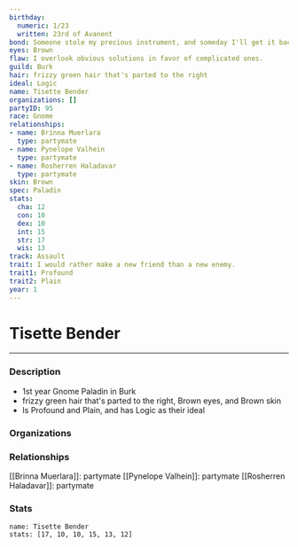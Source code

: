 ```yaml
---
birthday:
  numeric: 1/23
  written: 23rd of Avanent
bond: Someone stole my precious instrument, and someday I'll get it back.
eyes: Brown
flaw: I overlook obvious solutions in favor of complicated ones.
guild: Burk
hair: frizzy green hair that's parted to the right
ideal: Logic
name: Tisette Bender
organizations: []
partyID: 95
race: Gnome
relationships:
- name: Brinna Muerlara
  type: partymate
- name: Pynelope Valhein
  type: partymate
- name: Rosherren Haladavar
  type: partymate
skin: Brown
spec: Paladin
stats:
  cha: 12
  con: 10
  dex: 10
  int: 15
  str: 17
  wis: 13
track: Assault
trait: I would rather make a new friend than a new enemy.
trait1: Profound
trait2: Plain
year: 1
---
```

# Tisette Bender
---
### Description
- 1st year Gnome Paladin in Burk
- frizzy green hair that's parted to the right, Brown eyes, and Brown skin
- Is Profound and Plain, and has Logic as their ideal

### Organizations
### Relationships
[[Brinna Muerlara]]: partymate
[[Pynelope Valhein]]: partymate
[[Rosherren Haladavar]]: partymate
### Stats
```statblock
name: Tisette Bender
stats: [17, 10, 10, 15, 13, 12]
```